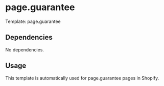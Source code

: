 # page.guarantee

Template: page.guarantee

## Dependencies

No dependencies.

## Usage

This template is automatically used for page.guarantee pages in Shopify.


